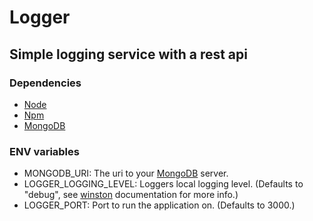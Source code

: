 # Logger #

## Simple logging service with a rest api ##

### Dependencies ###

* [Node](https://nodejs.org/)
* [Npm](https://www.npmjs.com/)
* [MongoDB](https://www.mongodb.org/)

### ENV variables ###

* MONGODB_URI: The uri to your [MongoDB](http://docs.mongodb.org/manual/reference/connection-string/) server.
* LOGGER_LOGGING_LEVEL: Loggers local logging level. (Defaults to "debug", see [winston](https://github.com/winstonjs/winston) documentation for more info.)
* LOGGER_PORT: Port to run the application on. (Defaults to 3000.)